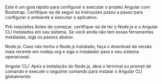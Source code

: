 Este é um guia rápido para configurar e executar o projeto Angular com Bootstrap. Certifique-se de seguir as instruções passo a passo para configurar o ambiente e executar o aplicativo.

Pré-requisitos
Antes de começar, certifique-se de ter o Node.js e o Angular CLI instalados em seu sistema. Se você ainda não tem essas ferramentas instaladas, siga os passos abaixo:

Node.js: Caso não tenha o Node.js instalado, faça o download da versão mais recente em nodejs.org e siga o instalador para o seu sistema operacional.

Angular CLI: Após a instalação do Node.js, abra o terminal ou prompt de comando e execute o seguinte comando para instalar o Angular CLI globalmente:
